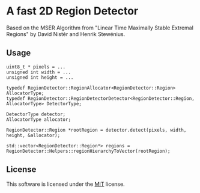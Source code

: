 # A fast 2D Region Detector
Based on the MSER Algorithm from "Linear Time Maximally Stable Extremal Regions" by David Nistér and Henrik Stewénius.

## Usage

```
uint8_t * pixels = ...
unsigned int width = ...
unsigned int height = ...	

typedef RegionDetector::RegionAllocator<RegionDetector::Region> AllocatorType;
typedef RegionDetector::RegionDetectorDetector<RegionDetector::Region, AllocatorType> DetectorType;

DetectorType detector;
AllocatorType allocator;

RegionDetector::Region *rootRegion = detector.detect(pixels, width, height, &allocator);
	
std::vector<RegionDetector::Region*> regions = RegionDetector::Helpers::regionHierarchyToVector(rootRegion);
```

## License
This software is licensed under the [MIT](LICENSE) license.
